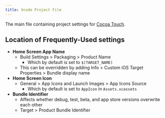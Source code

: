 ```yaml
---
title: Xcode Project File
---
```


The main file containing project settings for [Cocoa Touch](Cocoa-Touch).

## Location of Frequently-Used settings

* **Home Screen App Name**
  * Build Settings > Packaging > Product Name
    * Which by default is set to `$(TARGET_NAME)`
  * This can be overridden by adding Info > Custom iOS Target Properties > Bundle display name
* **Home Screen Icon**
  * General > App Icons and Launch Images > App Icons Source
    * Which by default is set to `AppIcon` in `Assets.xcassets`
* **Bundle Identifier**
  * Affects whether debug, test, beta, and app store versions overwrite each other
  * Target > Product Bundle Identifier
